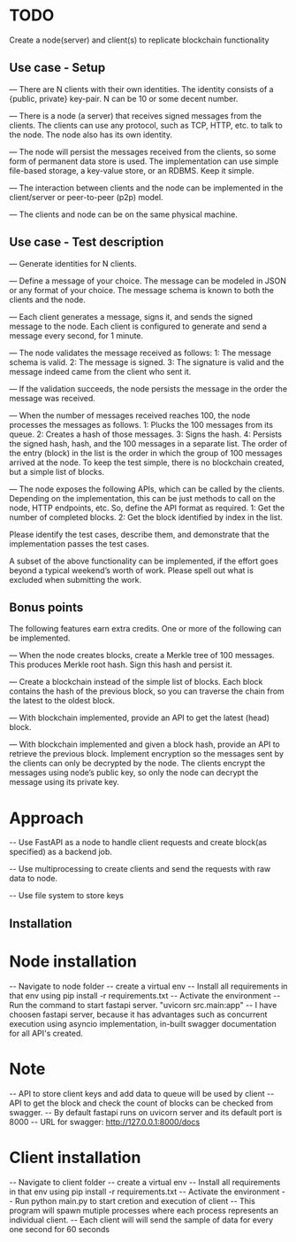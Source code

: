 
# TODO

Create a node(server) and client(s) to replicate blockchain functionality

## Use case - Setup
—  There are N clients with their own identities. The identity consists of a {public, private} key-pair. N can be 10 or some decent number.

—  There is a node (a server) that receives signed messages from the clients. The clients can use any protocol, such as TCP, HTTP, etc. to talk to the node. The node also has its own identity.

—  The node will persist the messages received from the clients, so some form of permanent data store is used. The implementation can use simple file-based storage, a key-value store, or an RDBMS. Keep it simple. 

—  The interaction between clients and the node can be implemented in the client/server or peer-to-peer (p2p) model.

—  The clients and node can be on the same physical machine. 

## Use case - Test description
—  Generate identities for N clients.

—  Define a message of your choice. The message can be modeled in JSON or any format of your choice. The message schema is known to both the clients and the node. 

—  Each client generates a message, signs it, and sends the signed message to the node. Each client is configured to generate and send a message every second, for 1 minute.

—  The node validates the message received as follows:
1:  The message schema is valid.
2:  The message is signed.
3:  The signature is valid and the message indeed came from the client who sent it.

—  If the validation succeeds, the node persists the message in the order the message was received.

—  When the number of messages received reaches 100, the node processes the messages as follows.
1:  Plucks the 100 messages from its queue.
2:  Creates a hash of those messages.
3:  Signs the hash.
4:  Persists the signed hash, hash, and the 100 messages in a separate list. The order of the entry (block) in the list is the order in which the group of 100 messages arrived at the node. To keep the test simple, there is no blockchain created, but a simple list of blocks.

—  The node exposes the following APIs, which can be called by the clients. Depending on the implementation, this can be just methods to call on the node, HTTP endpoints, etc. So, define the API format as required.
1:  Get the number of completed blocks.
2:  Get the block identified by index in the list.

Please identify the test cases, describe them, and demonstrate that the implementation passes the test cases.

A subset of the above functionality can be implemented, if the effort goes beyond a typical weekend’s worth of work. Please spell out what is excluded when submitting the work.

## Bonus points

The following features earn extra credits. One or more of the following can be implemented.

—  When the node creates blocks, create a Merkle tree of 100 messages. This produces Merkle root hash. Sign this hash and persist it.

—  Create a blockchain instead of the simple list of blocks. Each block contains the hash of the previous block, so you can traverse the chain from the latest to the oldest block.

—  With blockchain implemented, provide an API to get the latest (head) block.

—  With blockchain implemented and given a block hash, provide an API to retrieve the previous block.
Implement encryption so the messages sent by the clients can only be decrypted by the node. The clients encrypt the messages using node’s public key, so only the node can decrypt the message using its private key.


# Approach

-- Use FastAPI as a node to handle client requests and create block(as specified) as a backend job.

-- Use multiprocessing to create clients and send the requests with raw data to node.

-- Use file system to store keys


## Installation

# Node installation
-- Navigate to node folder
-- create a virtual env 
-- Install all requirements in that env using pip install -r requirements.txt
-- Activate the environment
-- Run the command to start fastapi server. "uvicorn src.main:app"
-- I have choosen fastapi server, because it has advantages such as concurrent execution using asyncio implementation, in-built swagger documentation for all API's created.

# Note
-- API to store client keys and add data to queue will be used by client
-- API to get the block and check the count of blocks can be checked from swagger.
-- By default fastapi runs on uvicorn server and its default port is 8000
-- URL for swagger: http://127.0.0.1:8000/docs

# Client installation
-- Navigate to client folder
-- create a virtual env 
-- Install all requirements in that env using pip install -r requirements.txt
-- Activate the environment
-- Run python main.py to start cretion and execution of client
-- This program will spawn mutiple processes where each process represents an individual client.
-- Each client will will send the sample of data for every one second for 60 seconds